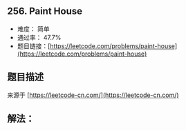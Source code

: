 ## 256. Paint House

- 难度： 简单
- 通过率： 47.7%
- 题目链接：[https://leetcode.com/problems/paint-house](https://leetcode.com/problems/paint-house)


## 题目描述

来源于 [https://leetcode-cn.com/](https://leetcode-cn.com/)



## 解法：